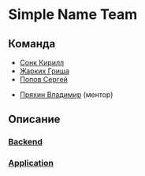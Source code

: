 # Simple Name Team

## Команда
+ [Сонк Кирилл](https://github.com/kirillsonk)
+ [Жарких Гриша](https://github.com/grisha23)
+ [Попов Сергей](https://github.com/ownperception) 
* [Пряхин Владимир](https://github.com/pryahin) (ментор)

## Описание
### [Backend](https://github.com/go-park-mail-ru/2018_2_Simple_Name)
### [Application](https://simplegame.ru.com)
